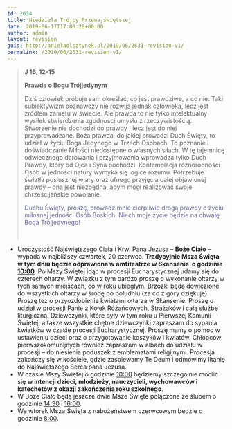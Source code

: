 ```yaml
---
id: 2634
title: Niedziela Trójcy Przenajświętszej
date: 2019-06-17T17:00:28+00:00
author: admin
layout: revision
guid: http://anielaolsztynek.pl/2019/06/2631-revision-v1/
permalink: /2019/06/2631-revision-v1/
---
```

> **J 16, 12-15**
> 
> **Prawda o Bogu Trójjedynym**
> 
> Dziś człowiek próbuje sam określać, co jest prawdziwe, a co nie. Taki subiektywizm poznawczy nie rozwija jednak człowieka, lecz jest źródłem zamętu w świecie. Ale prawda to nie tylko intelektualny wysiłek stwierdzenia zgodności umysłu z rzeczywistością. Stworzenie nie dochodzi do prawdy , lecz jest do niej przyprowadzane. Boża prawda, do jakiej prowadzi Duch Święty, to udział w życiu Boga Jedynego w Trzech Osobach. To poznanie i doświadczanie Miłości niedostępne o własnych siłach. W tę tajemnicę odwiecznego darowania i przyjmowania wprowadza tylko Duch Prawdy, który od Ojca i Syna pochodzi. Kontemplacja różnorodności Osób w jedności natury wymyka się logice rozumu. Potrzebuje światła posłusznej wiary oraz ufnego przyjęcia całej objawionej prawdy &#8211; ona jest niezbędna, abym mógł realizować swoje chrześcijańskie powołanie.
> 
> <span style="color: #666699;">Duchu Święty, proszę, prowadź mnie cierpliwie drogą prawdy o życiu miłosnej jedności Osób Boskich. Niech moje życie będzie na chwałę Boga Trójjedynego!</span>
> 
> &nbsp;

  * Uroczystość Najświętszego Ciała i Krwi Pana Jezusa – **Boże Ciało** – wypada w najbliższy czwartek, 20 czerwca. **Tradycyjnie Msza Święta w tym dniu będzie odprawiona w amfiteatrze w Skansenie  o godzinie <span style="text-decoration: underline;">10:00</span>**. Po Mszy Świętej idąc w procesji Eucharystycznej udamy się do czterech ołtarzy. W związku z tym bardzo proszę o wykonanie ołtarzy w tych samych miejscach, co w roku ubiegłym. Brzózki będą dowiezione do wszystkich ołtarzy w środę po południu (za co z góry dziękuję). Proszę też o przyozdobienie kwiatami ołtarza w Skansenie. Proszę o udział w procesji Panie z Kółek Różańcowych, Strażaków i całą służbę liturgiczną. Dziewczynki, które były w tym roku u Pierwszej Komunii Świętej, a także wszystkie chętne dziewczynki zapraszam do sypania kwiatków w czasie procesji Eucharystycznej. Proszę mamy o pomoc w ustawieniu dzieci oraz o przygotowanie koszyków i kwiatów. Chłopców pierwszokomunijnych również zapraszam w albach do udziału w procesji – do niesienia poduszek z emblematami religijnymi. Procesja zakończy się w kościele, gdzie zaśpiewamy Te Deum i odmówimy litanię do Najświętszego Serca pana Jezusa.
  * W czasie Mszy Świętej o godzinie <span style="text-decoration: underline;">10:00</span> będziemy szczególnie modlić się **w intencji dzieci, młodzieży, nauczycieli, wychowawców i katechetów z okazji zakończenia roku szkolnego**.
  * W Boże Ciało będą jeszcze dwie Msze Święte połączone ze ślubem o godzinie <span style="text-decoration: underline;">14:30</span> i <span style="text-decoration: underline;">16:00</span>.
  * We wtorek Msza Święta z nabożeństwem czerwcowym będzie o godzinie <span style="text-decoration: underline;">8:00</span>.